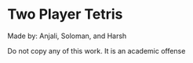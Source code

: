 # Two Player Tetris

Made by: Anjali, Soloman, and Harsh

Do not copy any of this work. It is an academic offense
